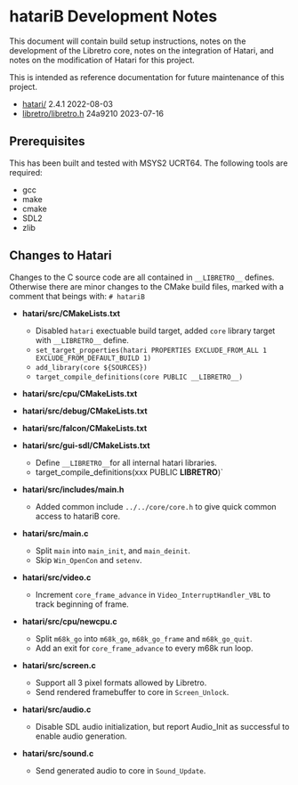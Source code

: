 # hatariB Development Notes

This document will contain build setup instructions, notes on the development of the Libretro core, notes on the integration of Hatari, and notes on the modification of Hatari for this project.

This is intended as reference documentation for future maintenance of this project.


* [hatari/](https://git.tuxfamily.org/hatari/hatari.git/tag/?id=v2.4.1) 2.4.1 2022-08-03
* [libretro/libretro.h](https://github.com/libretro/libretro-common/blob/7edbfaf17baffa1b8a00231762aa7ead809711b5/include/libretro.h) 24a9210 2023-07-16

## Prerequisites

This has been built and tested with MSYS2 UCRT64. The following tools are required:

* gcc
* make
* cmake
* SDL2
* zlib

## Changes to Hatari

Changes to the C source code are all contained in `__LIBRETRO__` defines. Otherwise there are minor changes to the CMake build files, marked with a comment that beings with: `# hatariB`

* **hatari/src/CMakeLists.txt**
  * Disabled `hatari` exectuable build target, added `core` library target with `__LIBRETRO__` define.
  * `set_target_properties(hatari PROPERTIES EXCLUDE_FROM_ALL 1 EXCLUDE_FROM_DEFAULT_BUILD 1)`
  * `add_library(core ${SOURCES})`
  * `target_compile_definitions(core PUBLIC __LIBRETRO__)`
* **hatari/src/cpu/CMakeLists.txt**
* **hatari/src/debug/CMakeLists.txt**
* **hatari/src/falcon/CMakeLists.txt**
* **hatari/src/gui-sdl/CMakeLists.txt**
  * Define `__LIBRETRO__`for all internal hatari libraries.
  * target_compile_definitions(xxx PUBLIC __LIBRETRO__)`

* **hatari/src/includes/main.h**
  * Added common include `../../core/core.h` to give quick common access to hatariB core.
* **hatari/src/main.c**
  * Split `main` into `main_init`, and `main_deinit`.
  * Skip `Win_OpenCon` and `setenv`.
* **hatari/src/video.c**
  * Increment `core_frame_advance` in `Video_InterruptHandler_VBL` to track beginning of frame.
* **hatari/src/cpu/newcpu.c**
  * Split `m68k_go` into `m68k_go`, `m68k_go_frame` and `m68k_go_quit`.
  * Add an exit for `core_frame_advance` to every m68k run loop.
* **hatari/src/screen.c**
  * Support all 3 pixel formats allowed by Libretro.
  * Send rendered framebuffer to core in `Screen_Unlock`.
* **hatari/src/audio.c**
  * Disable SDL audio initialization, but report Audio_Init as successful to enable audio generation.
* **hatari/src/sound.c**
  * Send generated audio to core in `Sound_Update`.
